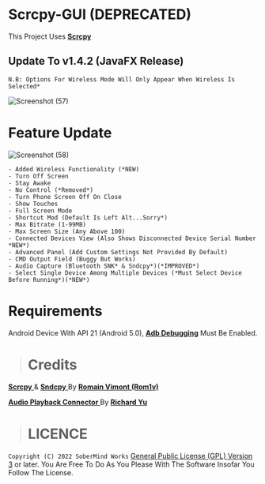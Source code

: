# Scrcpy-GUI (DEPRECATED)

This Project Uses [**Scrcpy** ](https://github.com/Genymobile/scrcpy)
## Update To v1.4.2 (JavaFX Release)

```N.B: Options For Wireless Mode Will Only Appear When Wireless Is Selected* ```

![Screenshot (57)](https://user-images.githubusercontent.com/49514654/186616744-e444da74-a15d-4794-b10b-aff785847dd4.png)

# Feature Update
![Screenshot (58)](https://user-images.githubusercontent.com/49514654/186627690-0d050af7-0ce1-4dbe-943e-7df03430f114.png)

```
- Added Wireless Functionality (*NEW)
- Turn Off Screen
- Stay Awake
- No Control (*Removed*)
- Turn Phone Screen Off On Close
- Show Touches 
- Full Screen Mode
- Shortcut Mod (Default Is Left Alt...Sorry*)
- Max Bitrate (1-99MB)
- Max Screen Size (Any Above 100)
- Connected Devices View (Also Shows Disconnected Device Serial Number *NEW*)
- Advanced Panel (Add Custom Settings Not Provided By Default)
- CMD Output Field (Buggy But Works)
- Audio Capture (Bluetooth SNK* & Sndcpy*)(*IMPROVED*)
- Select Single Device Among Multiple Devices (*Must Select Device Before Running*)(*NEW*)
```

# Requirements

Android Device With API 21 (Android 5.0),
[**Adb Debugging**](https://developer.android.com/studio/command-line/adb.html#Enabling) Must Be Enabled.

> # **Credits**

[**Scrcpy** ](https://github.com/Genymobile/scrcpy) & [**Sndcpy** ](https://github.com/Rom1v/Sndcpy) By [**Romain Vimont (Rom1v)** ](https://github.com/Rom1v)

[**Audio Playback Connector** ](https://github.com/ysc3839/AudioPlaybackConnector) By [**Richard Yu** ](https://github.com/ysc3839)

> # **LICENCE** 

```Copyright (C) 2022 SoberMind Works```
[General Public License (GPL) Version 3](http://www.gnu.org/licenses/gpl.html) or later.
You Are Free To Do As You Please With The Software Insofar You Follow The License.
